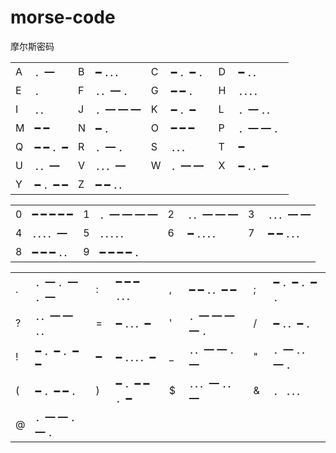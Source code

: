 # morse-code
摩尔斯密码

<table>
    <tbody>
        <tr>
            <td>A</td>
            <td>．━</td>
            <td>B</td>
            <td>━ ．．．</td>
            <td>C</td>
            <td>━ ．━ ．</td>
            <td>D</td>
            <td>━ ．．</td>
        </tr>
        <tr>
            <td>E</td>
            <td>．</td>
            <td>F</td>
            <td>．．━ ．</td>
            <td>G</td>
            <td>━ ━ ．</td>
            <td>H</td>
            <td>．．．．</td>
        </tr>
        <tr>
            <td>I</td>
            <td>．．</td>
            <td>J</td>
            <td>．━ ━ ━</td>
            <td>K</td>
            <td>━ ．━</td>
            <td>L</td>
            <td>．━ ．．</td>
        </tr>
        <tr>
            <td>M</td>
            <td>━ ━</td>
            <td>N</td>
            <td>━ ．</td>
            <td>O</td>
            <td>━ ━ ━</td>
            <td>P</td>
            <td>．━ ━ ．</td>
        </tr>
        <tr>
            <td>Q</td>
            <td>━ ━ ．━</td>
            <td>R</td>
            <td>．━ ．</td>
            <td>S</td>
            <td>．．．</td>
            <td>T</td>
            <td>━</td>
        </tr>
        <tr>
            <td>U</td>
            <td>．．━</td>
            <td>V</td>
            <td>．．．━</td>
            <td>W</td>
            <td>．━ ━</td>
            <td>X</td>
            <td>━ ．．━</td>
        </tr>
        <tr>
            <td>Y</td>
            <td>━ ．━ ━</td>
            <td>Z</td>
            <td>━ ━ ．．</td>
            <td>　</td>
            <td>　</td>
            <td>　</td>
            <td>　</td>
        </tr>
    </tbody>
</table>

<table>
    <tbody>
        <tr>
            <td>0</td>
            <td>━ ━ ━ ━ ━</td>
            <td>1</td>
            <td>．━ ━ ━ ━</td>
            <td>2</td>
            <td>．．━ ━ ━</td>
            <td>3</td>
            <td>．．．━ ━</td></tr>
        <tr>
            <td>4</td>
            <td>．．．．━</td>
            <td>5</td>
            <td>．．．．．</td>
            <td>6</td>
            <td>━ ．．．．</td>
            <td>7</td>
            <td>━ ━ ．．．</td></tr>
        <tr>
            <td>8</td>
            <td>━ ━ ━ ．．</td>
            <td>9</td>
            <td>━ ━ ━ ━ ．</td>
            <td>　</td>
            <td>　</td>
            <td>　</td>
            <td>　</td>
        </tr>
    </tbody>
</table>

<table>
    <tbody>
        <tr>
            <td title="句号">.</td>
            <td title="句号">．━ ．━ ．━</td>
            <td title="冒号">:</td>
            <td title="冒号">━ ━ ━ ．．．</td>
            <td title="逗号">,</td>
            <td title="逗号">━ ━ ．．━ ━</td>
            <td title="分号">;</td>
            <td title="分号">━ ．━ ．━ ．</td></tr>
        <tr>
            <td title="问号">?</td>
            <td title="问号">．．━ ━ ．．</td>
            <td title="等号">=</td>
            <td title="等号">━ ．．．━</td>
            <td title="省略符">'</td>
            <td title="省略符">．━ ━ ━ ━ ．</td>
            <td title="斜线">/</td>
            <td title="斜线">━ ．．━ ．</td></tr>
        <tr>
            <td title="叹号">!</td>
            <td title="叹号">━ ．━ ．━ ━</td>
            <td title="连字号">━ </td>
            <td title="连字号">━ ．．．．━</td>
            <td title="下划线">_</td>
            <td title="下划线">．．━ ━ ．━</td>
            <td title="双引号">"</td>
            <td title="双引号">．━ ．．━ ．</td></tr>
        <tr>
            <td title="前括号">(</td>
            <td title="前括号">━ ．━ ━ ．</td>
            <td title="后括号">)</td>
            <td title="后括号">━ ．━ ━ ．━</td>
            <td title="美元">$</td>
            <td title="美元">．．．━ ．．━</td>
            <td title="">&amp;</td>
            <td title="">． ．．．</td></tr>
        <tr>
            <td title="">@</td>
            <td title="">．━ ━ ．━ ．</td>
            <td>　</td>
            <td>　</td>
            <td>　</td>
            <td>　</td>
            <td>　</td>
            <td>　</td>
        </tr>
    </tbody>
</table>
